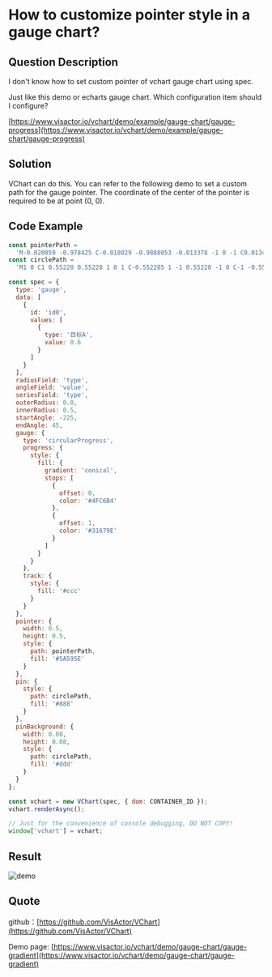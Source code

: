 # How to customize pointer style in a gauge chart?

## Question Description

I don't know how to set custom pointer of vchart gauge chart using spec.

Just like this demo or echarts gauge chart. Which configuration item should I configure?

[https://www.visactor.io/vchart/demo/example/gauge-chart/gauge-progress](https://www.visactor.io/vchart/demo/example/gauge-chart/gauge-progress)

## Solution

VChart can do this. You can refer to the following demo to set a custom path for the gauge pointer. The coordinate of the center of the pointer is required to be at point (0, 0).

## Code Example

```javascript livedemo
const pointerPath =
  'M-0.020059 -0.978425 C-0.018029 -0.9888053 -0.013378 -1 0 -1 C0.01342 -1 0.01812 -0.989146 0.0201 -0.978425 C0.02161 -0.9702819 0.0692 -0.459505 0.09486 -0.184807 C0.10298 -0.097849 0.1089 -0.034548 0.11047 -0.018339 C0.11698 0.04908 0.07373 0.11111 0.00002 0.11111 C-0.07369 0.11111 -0.117184 0.04991 -0.110423 -0.018339 C-0.103662 -0.086591 -0.022089 -0.9680447 -0.020059 -0.978425Z';
const circlePath =
  'M1 0 C1 0.55228 0.55228 1 0 1 C-0.552285 1 -1 0.55228 -1 0 C-1 -0.552285 -0.552285 -1 0 -1 C0.55228 -1 1 -0.552285 1 0Z';

const spec = {
  type: 'gauge',
  data: [
    {
      id: 'id0',
      values: [
        {
          type: '目标A',
          value: 0.6
        }
      ]
    }
  ],
  radiusField: 'type',
  angleField: 'value',
  seriesField: 'type',
  outerRadius: 0.8,
  innerRadius: 0.5,
  startAngle: -225,
  endAngle: 45,
  gauge: {
    type: 'circularProgress',
    progress: {
      style: {
        fill: {
          gradient: 'conical',
          stops: [
            {
              offset: 0,
              color: '#4FC6B4'
            },
            {
              offset: 1,
              color: '#31679E'
            }
          ]
        }
      }
    },
    track: {
      style: {
        fill: '#ccc'
      }
    }
  },
  pointer: {
    width: 0.5,
    height: 0.5,
    style: {
      path: pointerPath,
      fill: '#5A595E'
    }
  },
  pin: {
    style: {
      path: circlePath,
      fill: '#888'
    }
  },
  pinBackground: {
    width: 0.08,
    height: 0.08,
    style: {
      path: circlePath,
      fill: '#ddd'
    }
  }
};

const vchart = new VChart(spec, { dom: CONTAINER_ID });
vchart.renderAsync();

// Just for the convenience of console debugging, DO NOT COPY!
window['vchart'] = vchart;
```

## Result

![demo](/vchart/faq/66-0.png)

## Quote

github：[https://github.com/VisActor/VChart](https://github.com/VisActor/VChart)

Demo page: [https://www.visactor.io/vchart/demo/gauge-chart/gauge-gradient](https://www.visactor.io/vchart/demo/gauge-chart/gauge-gradient)
